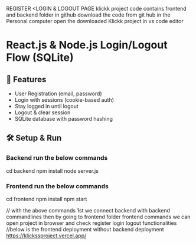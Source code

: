 REGISTER <LOGIN & LOGOUT PAGE 
klickk project code contains frontend and backend folder in github
download the code from git hub in the Personal computer 
open the downloaded Klickk project in vs code editor
# React.js & Node.js Login/Logout Flow (SQLite)

## 🚀 Features
- User Registration (email, password)
- Login with sessions (cookie-based auth)
- Stay logged in until logout
- Logout & clear session
- SQLite database with password hashing

## 🛠 Setup & Run
### Backend run the below commands 
cd backend
npm install
node server.js

### Frontend run the below commands 
cd frontend
npm install
npm start

// with the above commands 1st we connect backend with backend commandlines then  by going to frontend folder frontend commands we can open project in browser and check register login logout functionalities 
//below is the frontend deployment without backend deployment 
https://klickssproject.vercel.app/
